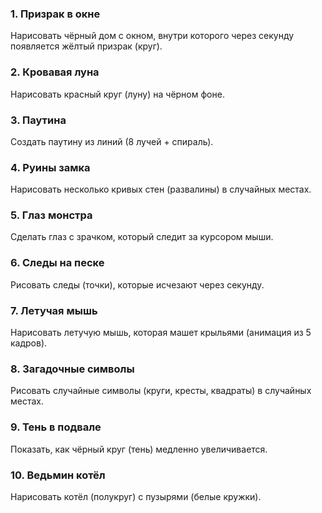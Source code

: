  ### **1. Призрак в окне**  
Нарисовать чёрный дом с окном, внутри которого через секунду появляется жёлтый призрак (круг).  

### **2. Кровавая луна**  
Нарисовать красный круг (луну) на чёрном фоне.  

### **3. Паутина**  
Создать паутину из линий (8 лучей + спираль).  

### **4. Руины замка**  
Нарисовать несколько кривых стен (развалины) в случайных местах.  

### **5. Глаз монстра**  
Сделать глаз с зрачком, который следит за курсором мыши.  

### **6. Следы на песке**  
Рисовать следы (точки), которые исчезают через секунду.  

### **7. Летучая мышь**  
Нарисовать летучую мышь, которая машет крыльями (анимация из 5 кадров).  

### **8. Загадочные символы**  
Рисовать случайные символы (круги, кресты, квадраты) в случайных местах.  

### **9. Тень в подвале**  
Показать, как чёрный круг (тень) медленно увеличивается.  

### **10. Ведьмин котёл**  
Нарисовать котёл (полукруг) с пузырями (белые кружки).  